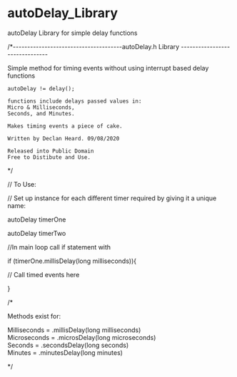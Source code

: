 # autoDelay_Library
 autoDelay Library for simple delay functions



/*--------------------------------------autoDelay.h Library -------------------------------

   Simple method for timing events without using interrupt based delay functions

    autoDelay != delay();

    functions include delays passed values in:
    Micro & Milliseconds,
    Seconds, and Minutes.
    
    Makes timing events a piece of cake.

    Written by Declan Heard. 09/08/2020
    
    Released into Public Domain
    Free to Distibute and Use.

*/

// To Use:



// Set up instance for each different timer required by giving it a unique name:

autoDelay timerOne

autoDelay timerTwo



//In main loop call if statement with

if (timerOne.millisDelay(long milliseconds)){

// Call timed events here

}


/*

Methods exist for:

Milliseconds =  .millisDelay(long milliseconds)  
Microseconds =  .microsDelay(long microseconds)  
Seconds      =  .secondsDelay(long seconds)  
Minutes      =  .minutesDelay(long minutes)  

*/







